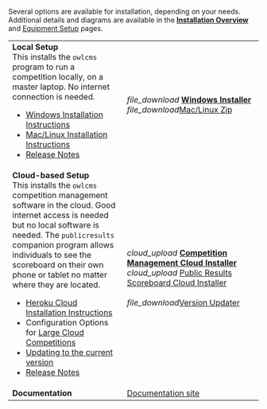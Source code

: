 Several options are available for installation, depending on your needs. Additional details and diagrams are available in the [**Installation Overview**](InstallationOverview) and [Equipment Setup](EquipmentSetup) pages.

|                                                              |                                                              |
| ------------------------------------------------------------ | ------------------------------------------------------------ |
| **Local Setup** <br />This installs the `owlcms` program to run a competition locally, on a master laptop.  No internet connection is needed.<ul><li>[Windows Installation Instructions](https://jflamy-dev.github.io/owlcms4-prerelease/#/LocalWindowsSetup)<li>[Mac/Linux Installation Instructions](https://jflamy-dev.github.io/owlcms4-prerelease/#/LocalLinuxMacSetup)<li><nobr>[Release Notes](https://github.com/jflamy-dev/owlcms4-prerelease/releases/tag/4.25.0-rc04)</nobr></ul> | <nobr><i class="material-icons" style="transform: translatey(0.30em)">file_download</i>  **[Windows Installer](https://github.com/jflamy-dev/owlcms4-prerelease/releases/download/4.25.0-rc04/owlcms_setup.exe)**</nobr><br/><i class="material-icons" style="transform: translatey(0.30em)">file_download</i>[Mac/Linux Zip](https://github.com/jflamy-dev/owlcms4-prerelease/releases/download/4.25.0-rc04/owlcms.zip) |
| **Cloud-based Setup**<br />This installs the `owlcms` competition management software in the cloud. Good internet access is needed but no local software is needed. The `publicresults` companion program allows individuals to see the scoreboard on their own phone or tablet no matter where they are located.<ul><li>[Heroku Cloud Installation Instructions](https://jflamy-dev.github.io/owlcms4-prerelease/#/Heroku)</li><li>Configuration Options for [Large Cloud Competitions](https://jflamy-dev.github.io/owlcms4-prerelease/#/HerokuLarge)</li><li>[Updating to the current version](https://jflamy-dev.github.io/owlcms4-prerelease/#/UpdatingCloudApplications)</li><li><nobr>[Release Notes](https://github.com/jflamy-dev/owlcms4-prerelease/releases/tag/4.25.0-rc04)</nobr></li></ul> | <i class="material-icons" style="transform: translatey(0.30em)">cloud_upload</i> **[Competition Management Cloud Installer](https://github.com/jflamy-dev/owlcms-heroku-prerelease/blob/master/README.md)**<br><i class="material-icons" style="transform: translatey(0.30em)">cloud_upload</i> [Public Results Scoreboard Cloud Installer](https://github.com/jflamy-dev/publicresults-heroku-prerelease/blob/master/README.md)<br/><br/><i class="material-icons" style="transform: translatey(0.30em)">file_download</i>[Version Updater](https://github.com/owlcms/owlcms4-heroku-updater/releases) |
| **Documentation**                                            | [Documentation site](https://jflamy-dev.github.io/owlcms4-prerelease/#/index) |

